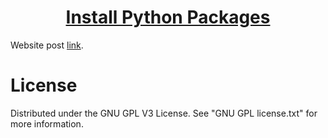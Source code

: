 <h1 align="center">
	<a href="https://github.com/KeyC0de/InstallPythonPackages">Install Python Packages</a>
</h1>


Website post [link](https://keyc0de.com/posts/25.html).<br>


# License

Distributed under the GNU GPL V3 License. See "GNU GPL license.txt" for more information.
